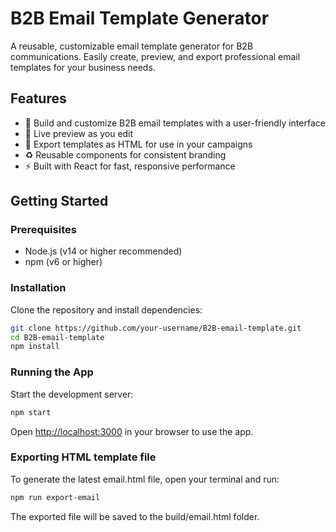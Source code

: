 # B2B Email Template Generator

A reusable, customizable email template generator for B2B communications. Easily create, preview, and export professional email templates for your business needs.

## Features

- 📨 Build and customize B2B email templates with a user-friendly interface
- 🎨 Live preview as you edit
- 💾 Export templates as HTML for use in your campaigns
- ♻️ Reusable components for consistent branding
- ⚡ Built with React for fast, responsive performance

## Getting Started

### Prerequisites

- Node.js (v14 or higher recommended)
- npm (v6 or higher)

### Installation

Clone the repository and install dependencies:

```bash
git clone https://github.com/your-username/B2B-email-template.git
cd B2B-email-template
npm install
```

### Running the App

Start the development server:

```bash
npm start
```

Open [http://localhost:3000](http://localhost:3000) in your browser to use the app.


### Exporting HTML template file

To generate the latest email.html file, open your terminal and run:


```bash
npm run export-email
```

The exported file will be saved to the build/email.html folder.


